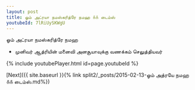 ```yaml
---
layout: post
title: ஓம் அட்ரயா நமஸ்கரித்ரே நமஹ ௧௧ டைம்ஸ்
youtubeId: 7lRiUySKWgU
---
```

 
 
 ஓம் அட்ரயா நமஸ்கரித்ரே நமஹ  
 
 -  முனிவர் ஆத்ரியின் மனைவி அனசூயாவுக்கு வணக்கம் செலுத்தியவர் 
 
  
 
  
 
 
 
 
 
 


{% include youtubePlayer.html id=page.youtubeId %}
 
[Next]({{ site.baseurl }}{% link  split2/_posts/2015-02-13-ஓம் அத்ரயே நமஹ ௧௧ டைம்ஸ்.md%})
 
